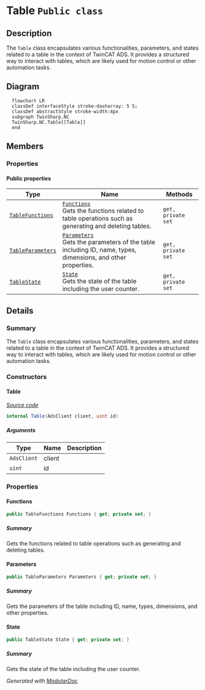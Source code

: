 # Table `Public class`

## Description
The `Table` class encapsulates various functionalities, parameters, and states related to a table in the context of TwinCAT ADS.
            It provides a structured way to interact with tables, which are likely used for motion control or other automation tasks.

## Diagram
```mermaid
  flowchart LR
  classDef interfaceStyle stroke-dasharray: 5 5;
  classDef abstractStyle stroke-width:4px
  subgraph TwinSharp.NC
  TwinSharp.NC.Table[[Table]]
  end
```

## Members
### Properties
#### Public  properties
| Type | Name | Methods |
| --- | --- | --- |
| [`TableFunctions`](./TableFunctions.md) | [`Functions`](#functions)<br>Gets the functions related to table operations such as generating and deleting tables. | `get, private set` |
| [`TableParameters`](./TableParameters.md) | [`Parameters`](#parameters)<br>Gets the parameters of the table including ID, name, types, dimensions, and other properties. | `get, private set` |
| [`TableState`](./TableState.md) | [`State`](#state)<br>Gets the state of the table including the user counter. | `get, private set` |

## Details
### Summary
The `Table` class encapsulates various functionalities, parameters, and states related to a table in the context of TwinCAT ADS.
            It provides a structured way to interact with tables, which are likely used for motion control or other automation tasks.

### Constructors
#### Table
[*Source code*](https://github.com///blob//TwinSharp/NC/Table.cs#L12)
```csharp
internal Table(AdsClient client, uint id)
```
##### Arguments
| Type | Name | Description |
| --- | --- | --- |
| `AdsClient` | client |   |
| `uint` | id |   |

### Properties
#### Functions
```csharp
public TableFunctions Functions { get; private set; }
```
##### Summary
Gets the functions related to table operations such as generating and deleting tables.

#### Parameters
```csharp
public TableParameters Parameters { get; private set; }
```
##### Summary
Gets the parameters of the table including ID, name, types, dimensions, and other properties.

#### State
```csharp
public TableState State { get; private set; }
```
##### Summary
Gets the state of the table including the user counter.

*Generated with* [*ModularDoc*](https://github.com/hailstorm75/ModularDoc)
